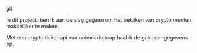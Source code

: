 git

In dit project, ben ik aan de slag gegaan om het bekijken van crypto munten makkelijker te maken. 

Met een crypto ticker api van coinmarketcap haal ik de gekozen gegevens op.

